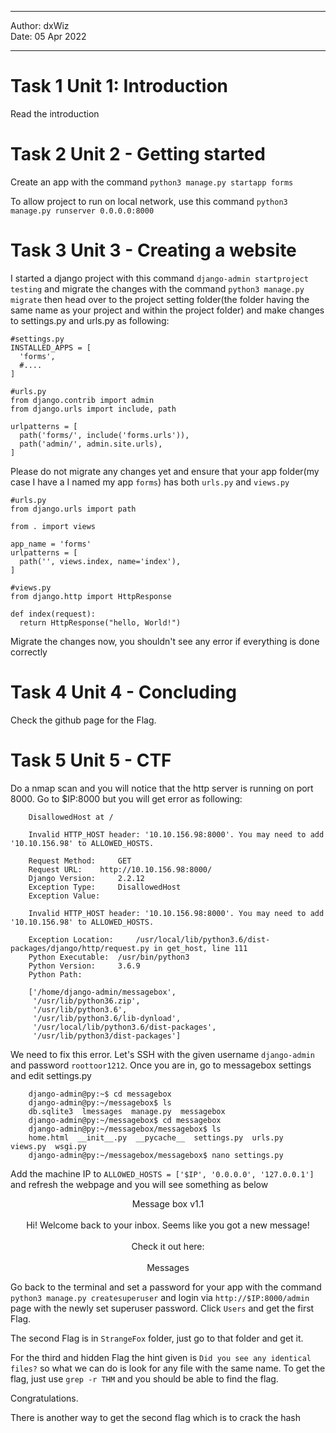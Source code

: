 ***

Author: dxWiz  
Date: 05 Apr 2022

***



# Task 1 Unit 1: Introduction  
Read the introduction  

# Task 2 Unit 2 - Getting started
Create an app with the command `python3 manage.py startapp forms`

To allow project to run on local network, use this command `python3 manage.py runserver 0.0.0.0:8000`

# Task 3 Unit 3 - Creating a website

I started a django project with this command `django-admin startproject testing` and migrate the changes with the command `python3 manage.py migrate` then head over to the project setting folder(the folder having the same name as your project and within the project folder) and make changes to settings.py and urls.py as following:

    #settings.py
    INSTALLED_APPS = [
      'forms',
      #....
    ]

<!-- -->

    #urls.py
    from django.contrib import admin
    from django.urls import include, path
    
    urlpatterns = [
      path('forms/', include('forms.urls')),
      path('admin/', admin.site.urls),
    ]

Please do not migrate any changes yet and ensure that your app folder(my case I have a I named my app `forms`) has both `urls.py` and `views.py`

    #urls.py
    from django.urls import path
    
    from . import views
    
    app_name = 'forms'
    urlpatterns = [
      path('', views.index, name='index'),
    ]
    
<!-- -->    

    #views.py
    from django.http import HttpResponse
    
    def index(request):
      return HttpResponse("hello, World!")

Migrate the changes now, you shouldn't see any error if everything is done correctly

# Task 4 Unit 4 - Concluding  
Check the github page for the Flag.

# Task 5 Unit 5 - CTF 
Do a nmap scan and you will notice that the http server is running on port 8000. Go to $IP:8000 but you will get error as following:

        DisallowedHost at /

        Invalid HTTP_HOST header: '10.10.156.98:8000'. You may need to add '10.10.156.98' to ALLOWED_HOSTS.

        Request Method: 	GET
        Request URL: 	http://10.10.156.98:8000/
        Django Version: 	2.2.12
        Exception Type: 	DisallowedHost
        Exception Value: 	

        Invalid HTTP_HOST header: '10.10.156.98:8000'. You may need to add '10.10.156.98' to ALLOWED_HOSTS.

        Exception Location: 	/usr/local/lib/python3.6/dist-packages/django/http/request.py in get_host, line 111
        Python Executable: 	/usr/bin/python3
        Python Version: 	3.6.9
        Python Path: 	

        ['/home/django-admin/messagebox',
         '/usr/lib/python36.zip',
         '/usr/lib/python3.6',
         '/usr/lib/python3.6/lib-dynload',
         '/usr/local/lib/python3.6/dist-packages',
         '/usr/lib/python3/dist-packages']
         
We need to fix this error. Let's SSH with the given username `django-admin` and password `roottoor1212`. Once you are in, go to messagebox settings and edit settings.py
 
        django-admin@py:~$ cd messagebox
        django-admin@py:~/messagebox$ ls
        db.sqlite3  lmessages  manage.py  messagebox
        django-admin@py:~/messagebox$ cd messagebox
        django-admin@py:~/messagebox/messagebox$ ls
        home.html  __init__.py  __pycache__  settings.py  urls.py  views.py  wsgi.py
        django-admin@py:~/messagebox/messagebox$ nano settings.py
        
Add the machine IP to `ALLOWED_HOSTS = ['$IP', '0.0.0.0', '127.0.0.1']` and refresh the webpage and you will see something as below

<p align="center">Message box v1.1<br><br>Hi! Welcome back to your inbox. Seems like you got a new message!<br><br>Check it out here:<br><br>Messages</p>

Go back to the terminal and set a password for your app with the command `python3 manage.py createsuperuser` and login via `http://$IP:8000/admin` page with the newly set superuser password. Click `Users` and get the first Flag.

The second Flag is in `StrangeFox` folder, just go to that folder and get it. 

For the third and hidden Flag the hint given is `Did you see any identical files?` so what we can do is look for any file with the same name. To get the flag, just use `grep -r THM` and you should be able to find the flag.

Congratulations.


There is another way to get the second flag which is to crack the hash

